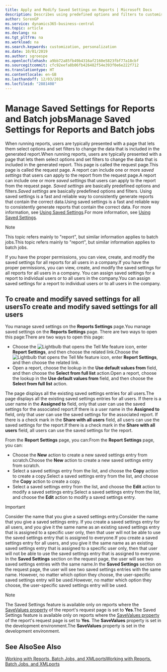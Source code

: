 ```yaml
---
title: Apply and Modify Saved Settings on Reports | Microsoft Docs
description: Describes using predefined options and filters to customise a report, and to generate the correct data.
author: SorenGP
ms.service: dynamics365-business-central
ms.topic: article
ms.devlang: na
ms.tgt_pltfrm: na
ms.workload: na
ms.search.keywords: customization, personalization
ms.date: 10/01/2019
ms.author: sgroespe
ms.openlocfilehash: a9bb72a85fb49b4316af2160e5823fbf77a18cbf
ms.sourcegitcommit: cfc92eefa8b06fb426482f54e393f0e6e222f712
ms.translationtype: HT
ms.contentlocale: en-GB
ms.lasthandoff: 12/03/2019
ms.locfileid: "2881408"
---
```

# <a name="manage-saved-settings-for-reports-and-batch-jobs"></a><span data-ttu-id="2adde-103">Manage Saved Settings for Reports and Batch jobs</span><span class="sxs-lookup"><span data-stu-id="2adde-103">Manage Saved Settings for Reports and Batch jobs</span></span>
<span data-ttu-id="2adde-104">When running reports, users are typically presented with a page that lets them select options and set filters to change the data that is included in the generated report.</span><span class="sxs-lookup"><span data-stu-id="2adde-104">When running reports, users are typically presented with a page that lets them select options and set filters to change the data that is included in the generated report.</span></span> <span data-ttu-id="2adde-105">This page is called the request page.</span><span class="sxs-lookup"><span data-stu-id="2adde-105">This page is called the request page.</span></span> <span data-ttu-id="2adde-106">A report can include one or more *saved settings* that users can apply to the report from the request page.</span><span class="sxs-lookup"><span data-stu-id="2adde-106">A report can include one or more *saved settings* that users can apply to the report from the request page.</span></span> <span data-ttu-id="2adde-107">*Saved settings* are basically predefined options and filters.</span><span class="sxs-lookup"><span data-stu-id="2adde-107">*Saved settings* are basically predefined options and filters.</span></span> <span data-ttu-id="2adde-108">Using saved settings is a fast and reliable way to consistently generate reports that contain the correct data.</span><span class="sxs-lookup"><span data-stu-id="2adde-108">Using saved settings is a fast and reliable way to consistently generate reports that contain the correct data.</span></span> <span data-ttu-id="2adde-109">For more information, see [Using Saved Settings](ui-work-report.md#SavedSettings).</span><span class="sxs-lookup"><span data-stu-id="2adde-109">For more information, see [Using Saved Settings](ui-work-report.md#SavedSettings).</span></span>

> [!NOTE]
> <span data-ttu-id="2adde-110">This topic refers mainly to "report", but similar information applies to batch jobs.</span><span class="sxs-lookup"><span data-stu-id="2adde-110">This topic refers mainly to "report", but similar information applies to batch jobs.</span></span>

<span data-ttu-id="2adde-111">If you have the proper permissions, you can view, create, and modify the saved settings for all reports for all users in a company.</span><span class="sxs-lookup"><span data-stu-id="2adde-111">If you have the proper permissions, you can view, create, and modify the saved settings for all reports for all users in a company.</span></span> <span data-ttu-id="2adde-112">You can assign saved settings for a report to individual users or to all users in the company.</span><span class="sxs-lookup"><span data-stu-id="2adde-112">You can assign saved settings for a report to individual users or to all users in the company.</span></span>

<!--
## Apply saved settings to a report
1. Open the report.

   The request page appears.    
2. In the **Saved Settings** section of the page, set the **Name** field  to the saved settings that you want to use.

   The **Saved Settings** section only appears if the report has been run before or if there are existing saved settings entries. The saved settings entry called **Last used options and filters** is always available. These settings are the option and filter values that were used the last time you ran the report.

-->

## <a name="to-create-and-modify-saved-settings-for-all-users"></a><span data-ttu-id="2adde-113">To create and modify saved settings for all users</span><span class="sxs-lookup"><span data-stu-id="2adde-113">To create and modify saved settings for all users</span></span>
<span data-ttu-id="2adde-114">You manage saved settings on the **Reports Settings** page.</span><span class="sxs-lookup"><span data-stu-id="2adde-114">You manage saved settings on the **Reports Settings** page.</span></span> <span data-ttu-id="2adde-115">There are two ways to open this page:</span><span class="sxs-lookup"><span data-stu-id="2adde-115">There are two ways to open this page:</span></span>
-   <span data-ttu-id="2adde-116">Choose the ![Lightbulb that opens the Tell Me feature](media/ui-search/search_small.png "Tell me what you want to do") icon, enter **Report Settings**, and then choose the related link.</span><span class="sxs-lookup"><span data-stu-id="2adde-116">Choose the ![Lightbulb that opens the Tell Me feature](media/ui-search/search_small.png "Tell me what you want to do") icon, enter **Report Settings**, and then choose the related link.</span></span>
-   <span data-ttu-id="2adde-117">Open a report, choose the lookup in the **Use default values from** field, and then choose the **Select from full list** action.</span><span class="sxs-lookup"><span data-stu-id="2adde-117">Open a report, choose the lookup in the **Use default values from** field, and then choose the **Select from full list** action.</span></span>

<span data-ttu-id="2adde-118">The page displays all the existing saved settings entries for all users.</span><span class="sxs-lookup"><span data-stu-id="2adde-118">The page displays all the existing saved settings entries for all users.</span></span> <span data-ttu-id="2adde-119">If there is a user name in the **Assigned to** field, only that user can use the saved settings for the associated report.</span><span class="sxs-lookup"><span data-stu-id="2adde-119">If there is a user name in the **Assigned to** field, only that user can use the saved settings for the associated report.</span></span> <span data-ttu-id="2adde-120">If there is a check mark in the **Share with all users** field, all users can use the saved settings for the report.</span><span class="sxs-lookup"><span data-stu-id="2adde-120">If there is a check mark in the **Share with all users** field, all users can use the saved settings for the report.</span></span>

<span data-ttu-id="2adde-121">From the **Report Settings** page, you can:</span><span class="sxs-lookup"><span data-stu-id="2adde-121">From the **Report Settings** page, you can:</span></span>
-   <span data-ttu-id="2adde-122">Choose the **New** action to create a new saved settings entry from scratch.</span><span class="sxs-lookup"><span data-stu-id="2adde-122">Choose the **New** action to create a new saved settings entry from scratch.</span></span>
-   <span data-ttu-id="2adde-123">Select a saved settings entry from the list, and choose the **Copy** action to create a copy.</span><span class="sxs-lookup"><span data-stu-id="2adde-123">Select a saved settings entry from the list, and choose the **Copy** action to create a copy.</span></span>
-   <span data-ttu-id="2adde-124">Select a saved settings entry from the list, and choose the **Edit** action to modify a saved settings entry.</span><span class="sxs-lookup"><span data-stu-id="2adde-124">Select a saved settings entry from the list, and choose the **Edit** action to modify a saved settings entry.</span></span>

> [!Important]
> <span data-ttu-id="2adde-125">Consider the name that you give a saved settings entry.</span><span class="sxs-lookup"><span data-stu-id="2adde-125">Consider the name that you give a saved settings entry.</span></span> <span data-ttu-id="2adde-126">If you create a saved settings entry for all users, and you give it the same name as an existing saved settings entry that is assigned to a specific user only, then that user will not be able to use the saved settings entry that is assigned to everyone.</span><span class="sxs-lookup"><span data-stu-id="2adde-126">If you create a saved settings entry for all users, and you give it the same name as an existing saved settings entry that is assigned to a specific user only, then that user will not be able to use the saved settings entry that is assigned to everyone.</span></span>  <span data-ttu-id="2adde-127">In the **Saved Settings** section on the request page, the user will see two saved settings entries with the same name.</span><span class="sxs-lookup"><span data-stu-id="2adde-127">In the **Saved Settings** section on the request page, the user will see two saved settings entries with the same name.</span></span> <span data-ttu-id="2adde-128">However, no matter which option they choose, the user-specific saved settings entry will be used.</span><span class="sxs-lookup"><span data-stu-id="2adde-128">However, no matter which option they choose, the user-specific saved settings entry will be used.</span></span>

> [!NOTE]
> <span data-ttu-id="2adde-129">The Saved Settings feature is available only on reports where the [SaveValues property](/dynamics365/business-central/dev-itpro/developer/properties/devenv-savevalues-property) of the report's request page is set to **Yes**.</span><span class="sxs-lookup"><span data-stu-id="2adde-129">The Saved Settings feature is available only on reports where the [SaveValues property](/dynamics365/business-central/dev-itpro/developer/properties/devenv-savevalues-property) of the report's request page is set to **Yes**.</span></span> <span data-ttu-id="2adde-130">The **SaveValues** property is set in the development environment.</span><span class="sxs-lookup"><span data-stu-id="2adde-130">The **SaveValues** property is set in the development environment.</span></span>  

## <a name="see-also"></a><span data-ttu-id="2adde-131">See Also</span><span class="sxs-lookup"><span data-stu-id="2adde-131">See Also</span></span>
[<span data-ttu-id="2adde-132">Working with Reports, Batch Jobs, and XMLports</span><span class="sxs-lookup"><span data-stu-id="2adde-132">Working with Reports, Batch Jobs, and XMLports</span></span>](ui-work-report.md)  
